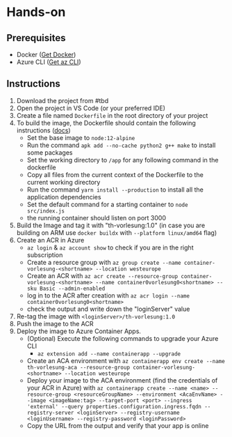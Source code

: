 # Hands-on

## Prerequisites
- Docker ([Get Docker](https://docs.docker.com/get-docker/))
- Azure CLI ([Get az CLI](https://docs.microsoft.com/en-us/cli/azure/install-azure-cli))
## Instructions
1. Download the project from <url> #tbd
2. Open the project in VS Code (or your preferred IDE)
3. Create a file named `Dockerfile` in the root directory of your project
4. To build the image, the Dockerfile should contain the following instructions ([docs](https://docs.docker.com/engine/reference/builder))
    - Set the base image to `node:12-alpine`
    - Run the command `apk add --no-cache python2 g++ make` to install some packages
    - Set the working directory to `/app` for any following command in the dockerfile
    - Copy all files from the current context of the Dockerfile to the current working directory
    - Run the command `yarn install --production` to install all the application dependencies
    - Set the default command for a starting container to `node src/index.js`
    - the running container should listen on port 3000
5. Build the Image and tag it with "th-vorlesung:1.0" (in case you are building on ARM use `docker buildx` with `--platform linux/amd64` flag)
6. Create an ACR in Azure
    - `az login` & `az account show` to check if you are in the right subscription
    - Create a resource group with `az group create --name container-vorlesung-<shortname> --location westeurope`
    - Create an ACR with `az acr create --resource-group container-vorlesung-<shortname> --name container0vorlesung0<shortname> --sku Basic --admin-enabled`
    - log in to the ACR after creation with `az acr login --name container0vorlesung0<shortname>`
    - check the output and write down the "loginServer" value
7. Re-tag the image with `<loginServer>/th-vorlesung:1.0`
8. Push the image to the ACR
9. Deploy the image to Azure Container Apps.
    - (Optional) Execute the following commands to upgrade your Azure CLI
      - `az extension add --name containerapp --upgrade`
    - Create an ACA environment with `az containerapp env create --name th-vorlesung-aca --resource-group container-vorlesung-<shortname> --location westeurope`
    - Deploy your image to the ACA environment (find the credentials of your ACR in Azure) with `az containerapp create --name <name> --resource-group <resourceGroupName> --environment <AcaEnvName> --image <imageName:tag> --target-port <port> --ingress 'external' --query properties.configuration.ingress.fqdn --registry-server <loginServer> --registry-username <loginUsername> --registry-password <loginPassword>`
    - Copy the URL from the output and verify that your app is online
